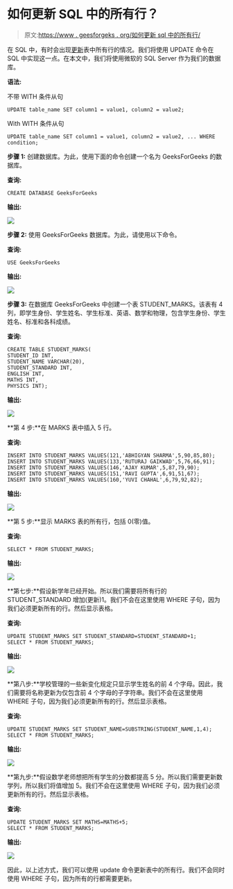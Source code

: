 # 如何更新 SQL 中的所有行？

> 原文:[https://www . geesforgeks . org/如何更新 sql 中的所有行/](https://www.geeksforgeeks.org/how-to-update-all-rows-in-sql/)

在 SQL 中，有时会出现[更新](https://www.geeksforgeeks.org/sql-update-statement/)表中所有行的情况。我们将使用 UPDATE 命令在 SQL 中实现这一点。在本文中，我们将使用微软的 SQL Server 作为我们的数据库。

**语法:**

不带 WITH 条件从句

```
UPDATE table_name SET column1 = value1, column2 = value2;
```

With WITH 条件从句

```
UPDATE table_name SET column1 = value1, column2 = value2, ... WHERE condition;
```

**步骤 1:** 创建数据库。为此，使用下面的命令创建一个名为 GeeksForGeeks 的数据库。

**查询:**

```
CREATE DATABASE GeeksForGeeks
```

**输出:**

![](img/35e6763d64a57600946af28da80394af.png)

**步骤 2:** 使用 GeeksForGeeks 数据库。为此，请使用以下命令。

**查询:**

```
USE GeeksForGeeks
```

**输出:**

![](img/bd44f0d21d117380343c53a4b44533b1.png)

**步骤 3:** 在数据库 GeeksForGeeks 中创建一个表 STUDENT_MARKS。该表有 4 列，即学生身份、学生姓名、学生标准、英语、数学和物理，包含学生身份、学生姓名、标准和各科成绩。

**查询:**

```
CREATE TABLE STUDENT_MARKS(
STUDENT_ID INT,
STUDENT_NAME VARCHAR(20),
STUDENT_STANDARD INT,
ENGLISH INT,
MATHS INT,
PHYSICS INT);
```

**输出:**

![](img/425d74496173f1e0a535f7be6172fa66.png)

**第 4 步:**在 MARKS 表中插入 5 行。

**查询:**

```
INSERT INTO STUDENT_MARKS VALUES(121,'ABHIGYAN SHARMA',5,90,85,80);
INSERT INTO STUDENT_MARKS VALUES(133,'RUTURAJ GAIKWAD',5,76,66,91);
INSERT INTO STUDENT_MARKS VALUES(146,'AJAY KUMAR',5,87,79,90);
INSERT INTO STUDENT_MARKS VALUES(151,'RAVI GUPTA',6,91,51,67);
INSERT INTO STUDENT_MARKS VALUES(160,'YUVI CHAHAL',6,79,92,82);
```

**输出:**

![](img/75a0444bfba936e8549949b98ef8cf46.png)

**第 5 步:**显示 MARKS 表的所有行，包括 0(零)值。

**查询:**

```
SELECT * FROM STUDENT_MARKS;
```

**输出:**

![](img/d040c8cdf2d5551b9d593ea8215ba7d9.png)

**第七步:**假设新学年已经开始。所以我们需要将所有行的 STUDENT_STANDARD 增加(更新)1。我们不会在这里使用 WHERE 子句，因为我们必须更新所有的行。然后显示表格。

**查询:**

```
UPDATE STUDENT_MARKS SET STUDENT_STANDARD=STUDENT_STANDARD+1;
SELECT * FROM STUDENT_MARKS;
```

**输出:**

![](img/df29d34b929bcbd06d0fc1264ca22631.png)

**第八步:**学校管理的一些新变化规定只显示学生姓名的前 4 个字母。因此，我们需要将名称更新为仅包含前 4 个字母的子字符串。我们不会在这里使用 WHERE 子句，因为我们必须更新所有的行。然后显示表格。

**查询:**

```
UPDATE STUDENT_MARKS SET STUDENT_NAME=SUBSTRING(STUDENT_NAME,1,4);
SELECT * FROM STUDENT_MARKS;
```

**输出:**

![](img/93aa592b3a085b66b7a5c0e0794fabec.png)

**第九步:**假设数学老师想把所有学生的分数都提高 5 分。所以我们需要更新数学列，所以我们将值增加 5。我们不会在这里使用 WHERE 子句，因为我们必须更新所有的行。然后显示表格。

**查询:**

```
UPDATE STUDENT_MARKS SET MATHS=MATHS+5;
SELECT * FROM STUDENT_MARKS;
```

**输出:**

![](img/1042adbe91f0c3685bb954cb9faf536f.png)

因此，以上述方式，我们可以使用 update 命令更新表中的所有行。我们不会同时使用 WHERE 子句，因为所有的行都需要更新。